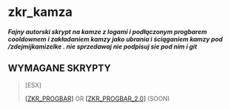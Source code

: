 # zkr_kamza

##### Fajny autorski skrypt na kamze z logami i podłączonym progbarem cooldownem i zakładaniem kamzy jako ubrania i ściąganiem kamzy pod /zdejmijkamizelke . nie sprzedawaj nie podpisuj sie pod nim i git

## WYMAGANE SKRYPTY 

>[ESX]
>
>[[ZKR_PROGBAR]](https://github.com/ZIKOREK/zkr_progbar) OR [[ZKR_PROGBAR_2.0]](https://github.com/ZIKOREK/zkr_kamza2.0) (SOON)







